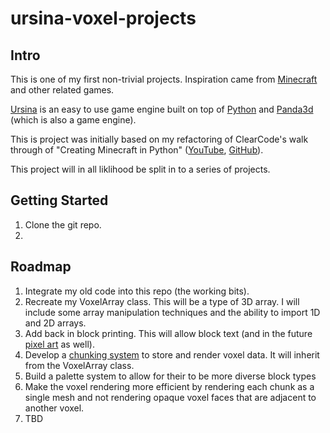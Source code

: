 # ursina-voxel-projects

## Intro
This is one of my first non-trivial projects. Inspiration came from [Minecraft](https://www.minecraft.net/en-us) and other related games.

[Ursina](https://www.ursinaengine.org/index.html) is an easy to use game engine built on top of [Python](https://www.python.org) and [Panda3d](https://www.panda3d.org) (which is also a game engine).

This is project was initially based on my refactoring of ClearCode's walk through of "Creating Minecraft in Python" ([YouTube](https://www.youtube.com/watch?v=DHSRaVeQxIk), [GitHub](https://github.com/clear-code-projects/Minecraft-in-Python)).

This project will in all liklihood be split in to a series of projects.

## Getting Started
<ol>
  <li>Clone the git repo.
  <li>
</ol>

## Roadmap
<ol>
  <li>Integrate my old code into this repo (the working bits).
  <li>Recreate my VoxelArray class. This will be a type of 3D array. I will include some array manipulation techniques and the ability to import 1D and 2D arrays.
  <li>Add back in block printing. This will allow block text (and in the future <a href="https://en.wikipedia.org/wiki/Pixel_art">pixel art</a> as well).
  <li>Develop a <a href="https://minecraft.fandom.com/wiki/Chunk">chunking system</a> to store and render voxel data. It will inherit from the VoxelArray class.
  <li>Build a palette system to allow for their to be more diverse block types
  <li>Make the voxel rendering more efficient by rendering each chunk as a single mesh and not rendering opaque voxel faces that are adjacent to another voxel.
  <li>TBD
</ol>
